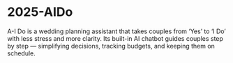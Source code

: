 # 2025-AIDo
A-I Do is a wedding planning assistant that takes couples from ‘Yes’ to ‘I Do’ with less stress and more clarity. Its built-in AI chatbot guides couples step by step — simplifying decisions, tracking budgets, and keeping them on schedule.
